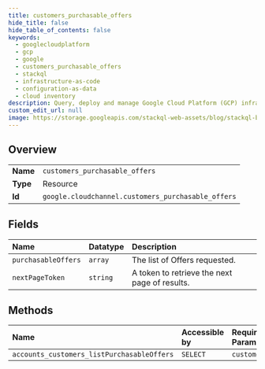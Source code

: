 ```yaml
---
title: customers_purchasable_offers
hide_title: false
hide_table_of_contents: false
keywords:
  - googlecloudplatform
  - gcp
  - google
  - customers_purchasable_offers
  - stackql
  - infrastructure-as-code
  - configuration-as-data
  - cloud inventory
description: Query, deploy and manage Google Cloud Platform (GCP) infrastructure and resources using SQL
custom_edit_url: null
image: https://storage.googleapis.com/stackql-web-assets/blog/stackql-blog-post-featured-image.png
---
```

  
    

## Overview
<table><tbody>
<tr><td><b>Name</b></td><td><code>customers_purchasable_offers</code></td></tr>
<tr><td><b>Type</b></td><td>Resource</td></tr>
<tr><td><b>Id</b></td><td><code>google.cloudchannel.customers_purchasable_offers</code></td></tr>
</tbody></table>

## Fields
| Name | Datatype | Description |
|:-----|:---------|:------------|
| `purchasableOffers` | `array` | The list of Offers requested. |
| `nextPageToken` | `string` | A token to retrieve the next page of results. |
## Methods
| Name | Accessible by | Required Params |
|:-----|:--------------|:----------------|
| `accounts_customers_listPurchasableOffers` | `SELECT` | `customer` |
